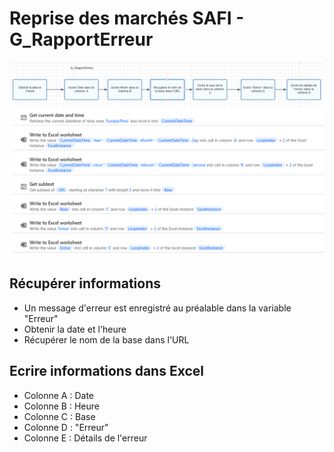 # Reprise des marchés SAFI - G_RapportErreur

![Reprise Marchés SAFI - G_RapportErreur Diagramme](RepriseMarchesSAFI-G_RapportErreur_Diagramme.png)
![Reprise Marchés SAFI - G_RapportErreur Power Automate](RepriseMarchesSAFI-G_RapportErreur_PowerAutomate.png)


## Récupérer informations

- Un message d'erreur est enregistré au préalable dans la variable "Erreur"
- Obtenir la date et l'heure
- Récupérer le nom de la base dans l'URL

## Ecrire informations dans Excel
- Colonne A : Date
- Colonne B : Heure
- Colonne C : Base
- Colonne D : "Erreur"
- Colonne E : Détails de l'erreur